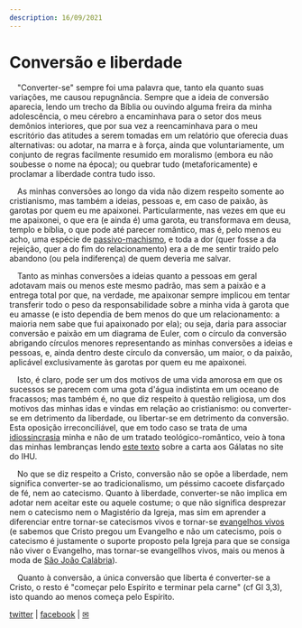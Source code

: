 ```yaml
---
description: 16/09/2021
---
```


# Conversão e liberdade

<p>&emsp;"Converter-se" sempre foi uma palavra que, tanto ela quanto suas variações, me causou repugnância. Sempre que a ideia de conversão aparecia, lendo um trecho da Bíblia ou ouvindo alguma freira da minha adolescência, o meu cérebro a encaminhava para o setor dos meus demônios interiores, que por sua vez a reencaminhava para o meu escritório das atitudes a serem tomadas em um relatório que oferecia duas alternativas: ou adotar, na marra e à força, ainda que voluntariamente, um conjunto de regras facilmente resumido em moralismo (embora eu não soubesse o nome na época); ou quebrar tudo (metaforicamente) e proclamar a liberdade contra tudo isso.</p>
<p>&emsp;As minhas conversões ao longo da vida não dizem respeito somente ao cristianismo, mas também a ideias, pessoas e, em caso de paixão, às garotas por quem eu me apaixonei. Particularmente, nas vezes em que eu me apaixonei, o que era (e ainda é) uma garota, eu transformava em deusa, templo e bíblia, o que pode até parecer romântico, mas é, pelo menos eu acho, uma espécie de <a href="https://www.youtube.com/watch?v=57LC5gY2kno">passivo-machismo</a>, e toda a dor (quer fosse a da rejeição, quer a do fim do relacionamento) era a de me sentir traído pelo abandono (ou pela indiferença) de quem deveria me salvar.</p>
<p>&emsp;Tanto as minhas conversões a ideias quanto a pessoas em geral adotavam mais ou menos este mesmo padrão, mas sem a paixão e a entrega total por que, na verdade, me apaixonar sempre implicou em tentar transferir todo o peso da responsabilidade sobre a minha vida à garota que eu amasse (e isto dependia de bem menos do que um relacionamento: a maioria nem sabe que fui apaixonado por ela); ou seja, daria para associar conversão e paixão em um diagrama de Euler, com o círculo da conversão abrigando círculos menores representando as minhas conversões a ideias e pessoas, e, ainda dentro deste círculo da conversão, um maior, o da paixão, aplicável exclusivamente às garotas por quem eu me apaixonei.</p>
<p>&emsp;Isto, é claro, pode ser um dos motivos de uma vida amorosa em que os sucessos se parecem com uma gota d'água indistinta em um oceano de fracassos; mas também é, no que diz respeito à questão religiosa, um dos motivos das minhas idas e vindas em relação ao cristianismo: ou converter-se em detrimento da liberdade, ou libertar-se em detrimento da conversão. Esta oposição irreconciliável, que em todo caso se trata de uma <a href="https://dicionario.priberam.org/idiossincrasia">idiossincrasia</a> minha e não de um tratado teológico-romântico, veio à tona das minhas lembranças lendo <a href="http://www.ihu.unisinos.br/612830-carta-aos-galatas-contexto-conteudo-e-relacao-com-os-atuais-tradicionalistas-de-igreja">este texto</a> sobre a carta aos Gálatas no site do IHU.</p>
<p>&emsp;No que se diz respeito a Cristo, conversão não se opõe a liberdade, nem significa converter-se ao tradicionalismo, um péssimo cacoete disfarçado de fé, nem ao catecismo. Quanto à liberdade, converter-se não implica em adotar nem aceitar este ou aquele costume; o que não significa desprezar nem o catecismo nem o Magistério da Igreja, mas sim em aprender a diferenciar entre tornar-se catecismos vivos e tornar-se <a href="https://www.youtube.com/watch?v=0wFvMPYi1dk">evangelhos vivos</a> (e sabemos que Cristo pregou um Evangelho e não um catecismo, pois o catecismo é justamente o suporte proposto pela Igreja para que se consiga não viver o Evangelho, mas tornar-se evangellhos vivos, mais ou menos à moda de <a href="https://pt.wikipedia.org/wiki/Jo%C3%A3o_Cal%C3%A1bria">São João Calábria</a>).</p>
<p>&emsp;Quanto à conversão, a única conversão que liberta é converter-se a Cristo, o resto é "começar pelo Espírito e terminar pela carne" (cf Gl 3,3), isto quando ao menos começa pelo Espírito.</p>

[twitter](https://twitter.com/mrclmlt) | [facebook](https://www.facebook.com/mrclmlt) | [✉](mailto:mrclmlt@gmail.com)

